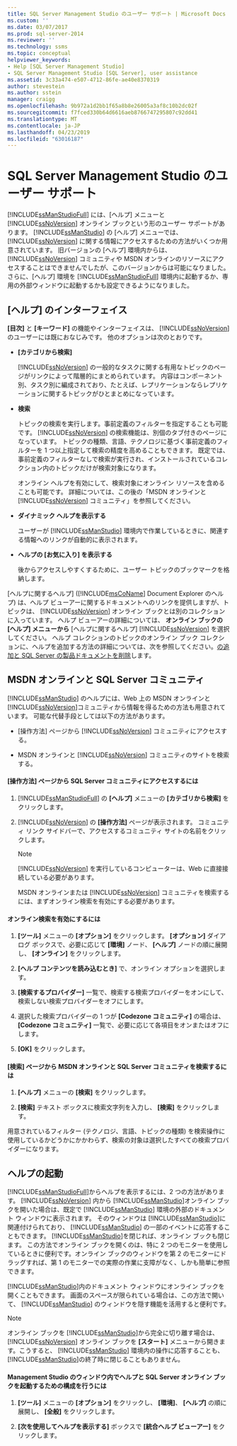 ```yaml
---
title: SQL Server Management Studio のユーザー サポート | Microsoft Docs
ms.custom: ''
ms.date: 03/07/2017
ms.prod: sql-server-2014
ms.reviewer: ''
ms.technology: ssms
ms.topic: conceptual
helpviewer_keywords:
- Help [SQL Server Management Studio]
- SQL Server Management Studio [SQL Server], user assistance
ms.assetid: 3c33a474-e507-4712-86fe-ae40e8370319
author: stevestein
ms.author: sstein
manager: craigg
ms.openlocfilehash: 9b972a1d2bb1f65a8b8e26005a3af8c10b2dc02f
ms.sourcegitcommit: f7fced330b64d6616aeb8766747295807c92dd41
ms.translationtype: MT
ms.contentlocale: ja-JP
ms.lasthandoff: 04/23/2019
ms.locfileid: "63016187"
---
```

# <a name="user-assistance-in-sql-server-management-studio"></a>SQL Server Management Studio のユーザー サポート
  [!INCLUDE[ssManStudioFull](../includes/ssmanstudiofull-md.md)] には、[ヘルプ] メニューと [!INCLUDE[ssNoVersion](../includes/ssnoversion-md.md)] オンライン ブックという形のユーザー サポートがあります。 [!INCLUDE[ssManStudio](../includes/ssmanstudio-md.md)] の [ヘルプ] メニューでは、[!INCLUDE[ssNoVersion](../includes/ssnoversion-md.md)] に関する情報にアクセスするための方法がいくつか用意されています。 旧バージョンの [ヘルプ] 環境内からは、 [!INCLUDE[ssNoVersion](../includes/ssnoversion-md.md)] コミュニティや MSDN オンラインのリソースにアクセスすることはできませんでしたが、このバージョンからは可能になりました。 さらに、[ヘルプ] 環境を [!INCLUDE[ssManStudioFull](../includes/ssmanstudiofull-md.md)] 環境内に起動するか、専用の外部ウィンドウに起動するかも設定できるようになりました。  
  
## <a name="the-help-interface"></a>[ヘルプ] のインターフェイス  
 **[目次]** と **[キーワード]** の機能やインターフェイスは、 [!INCLUDE[ssNoVersion](../includes/ssnoversion-md.md)] のユーザーには既におなじみです。 他のオプションは次のとおりです。  
  
-   **[カテゴリから検索]**  
  
     [!INCLUDE[ssNoVersion](../includes/ssnoversion-md.md)] の一般的なタスクに関する有用なトピックのページがリンクによって階層的にまとめられています。 内容はコンポーネント別、タスク別に編成されており、たとえば、レプリケーションならレプリケーションに関するトピックがひとまとめになっています。  
  
-   **検索**  
  
     トピックの検索を実行します。事前定義のフィルターを指定することも可能です。 [!INCLUDE[ssNoVersion](../includes/ssnoversion-md.md)] の検索機能は、別個のタブ付きのページになっています。 トピックの種類、言語、テクノロジに基づく事前定義のフィルターを 1 つ以上指定して検索の精度を高めることもできます。 既定では、事前定義のフィルターなしで検索が実行され、インストールされているコレクション内のトピックだけが検索対象になります。  
  
     オンライン ヘルプを有効にして、検索対象にオンライン リソースを含めることも可能です。 詳細については、この後の「MSDN オンラインと [!INCLUDE[ssNoVersion](../includes/ssnoversion-md.md)] コミュニティ」を参照してください。  
  
-   **ダイナミック ヘルプを表示する**  
  
     ユーザーが [!INCLUDE[ssManStudio](../includes/ssmanstudio-md.md)] 環境内で作業しているときに、関連する情報へのリンクが自動的に表示されます。  
  
-   **ヘルプの [お気に入り] を表示する**  
  
     後からアクセスしやすくするために、ユーザー トピックのブックマークを格納します。  
  
 [ヘルプに関するヘルプ] \([!INCLUDE[msCoName](../includes/msconame-md.md)] Document Explorer のヘルプ) は、ヘルプ ビューアーに関するドキュメントへのリンクを提供しますが、トピックは、 [!INCLUDE[ssNoVersion](../includes/ssnoversion-md.md)] オンライン ブックとは別のコレクションに入っています。 ヘルプ ビューアーの詳細については、 **オンライン ブックの [ヘルプ] メニューから** [ヘルプに関するヘルプ] [!INCLUDE[ssNoVersion](../includes/ssnoversion-md.md)] を選択してください。 ヘルプ コレクションのトピックのオンライン ブック コレクションに、ヘルプを追加する方法の詳細については、次を参照してください。[の追加と SQL Server の製品ドキュメントを削除](../2014-toc/books-online-for-sql-server-2014.md)します。  
  
## <a name="msdn-online-and-sql-server-communities"></a>MSDN オンラインと SQL Server コミュニティ  
 [!INCLUDE[ssManStudio](../includes/ssmanstudio-md.md)] のヘルプには、Web 上の MSDN オンラインと [!INCLUDE[ssNoVersion](../includes/ssnoversion-md.md)]コミュニティから情報を得るための方法も用意されています。 可能な代替手段としては以下の方法があります。  
  
-   [操作方法] ページから [!INCLUDE[ssNoVersion](../includes/ssnoversion-md.md)] コミュニティにアクセスする。  
  
-   MSDN オンラインと [!INCLUDE[ssNoVersion](../includes/ssnoversion-md.md)] コミュニティのサイトを検索する。  
  
#### <a name="to-access-sql-server-focused-communities-from-the-how-do-i-page"></a>[操作方法] ページから SQL Server コミュニティにアクセスするには  
  
1.  [!INCLUDE[ssManStudioFull](../includes/ssmanstudiofull-md.md)] の **[ヘルプ]** メニューの **[カテゴリから検索]** をクリックします。  
  
2.  [!INCLUDE[ssNoVersion](../includes/ssnoversion-md.md)] の **[操作方法]** ページが表示されます。 コミュニティ リンク サイドバーで、アクセスするコミュニティ サイトの名前をクリックします。  
  
    > [!NOTE]  
    >  [!INCLUDE[ssNoVersion](../includes/ssnoversion-md.md)] を実行しているコンピューターは、Web に直接接続している必要があります。  
  
     MSDN オンラインまたは [!INCLUDE[ssNoVersion](../includes/ssnoversion-md.md)] コミュニティを検索するには、まずオンライン検索を有効にする必要があります。  
  
#### <a name="to-enable-online-search"></a>オンライン検索を有効にするには  
  
1.  **[ツール]** メニューの **[オプション]** をクリックします。 **[オプション]** ダイアログ ボックスで、必要に応じて **[環境]** ノード、 **[ヘルプ]** ノードの順に展開し、 **[オンライン]** をクリックします。  
  
2.  **[ヘルプ コンテンツを読み込むとき]** で、オンライン オプションを選択します。  
  
3.  **[検索するプロバイダー]** 一覧で、検索する検索プロバイダーをオンにして、検索しない検索プロバイダーをオフにします。  
  
4.  選択した検索プロバイダーの 1 つが **[Codezone コミュニティ]** の場合は、 **[Codezone コミュニティ]** 一覧で、必要に応じて各項目をオンまたはオフにします。  
  
5.  **[OK]** をクリックします。  
  
#### <a name="to-search-msdn-online-and-sql-server-focused-communities-from-the-search-page"></a>[検索] ページから MSDN オンラインと SQL Server コミュニティを検索するには  
  
1.  **[ヘルプ]** メニューの **[検索]** をクリックします。  
  
2.  **[検索]** テキスト ボックスに検索文字列を入力し、 **[検索]** をクリックします。  
  
 用意されているフィルター (テクノロジ、言語、トピックの種類) を検索操作に使用しているかどうかにかかわらず、検索の対象は選択したすべての検索プロバイダーになります。  
  
## <a name="launching-help"></a>ヘルプの起動  
 [!INCLUDE[ssManStudioFull](../includes/ssmanstudiofull-md.md)]からヘルプを表示するには、2 つの方法があります。 [!INCLUDE[ssNoVersion](../includes/ssnoversion-md.md)] 内から [!INCLUDE[ssManStudio](../includes/ssmanstudio-md.md)]オンライン ブックを開いた場合は、既定で [!INCLUDE[ssManStudio](../includes/ssmanstudio-md.md)] 環境の外部のドキュメント ウィンドウに表示されます。 そのウィンドウは [!INCLUDE[ssManStudio](../includes/ssmanstudio-md.md)]に関連付けられており、 [!INCLUDE[ssManStudio](../includes/ssmanstudio-md.md)] の一部のイベントに応答することもできます。 [!INCLUDE[ssManStudio](../includes/ssmanstudio-md.md)]を閉じれば、オンライン ブックも閉じます。 この方法でオンライン ブックを開くのは、特に 2 つのモニターを使用しているときに便利です。オンライン ブックのウィンドウを第 2 のモニターにドラッグすれば、第 1 のモニターでの実際の作業に支障がなく、しかも簡単に参照できます。  
  
 [!INCLUDE[ssManStudio](../includes/ssmanstudio-md.md)]内のドキュメント ウィンドウにオンライン ブックを開くこともできます。 画面のスペースが限られている場合は、この方法で開いて、 [!INCLUDE[ssManStudio](../includes/ssmanstudio-md.md)] のウィンドウを隠す機能を活用すると便利です。  
  
> [!NOTE]  
>  オンライン ブックを [!INCLUDE[ssManStudio](../includes/ssmanstudio-md.md)]から完全に切り離す場合は、 [!INCLUDE[ssNoVersion](../includes/ssnoversion-md.md)] オンライン ブックを **[スタート]** メニューから開きます。こうすると、 [!INCLUDE[ssManStudio](../includes/ssmanstudio-md.md)] 環境内の操作に応答することも、 [!INCLUDE[ssManStudio](../includes/ssmanstudio-md.md)]の終了時に閉じることもありません。  
  
#### <a name="to-configure-help-and-sql-server-books-online-to-launch-inside-the-management-studio-window"></a>Management Studio のウィンドウ内でヘルプと SQL Server オンライン ブックを起動するための構成を行うには  
  
1.  **[ツール]** メニューの **[オプション]** をクリックし、 **[環境]**、 **[ヘルプ]** の順に展開し、 **[全般]** をクリックします。  
  
2.  **[次を使用してヘルプを表示する]** ボックスで **[統合ヘルプ ビューアー]** をクリックします。  
  
  

